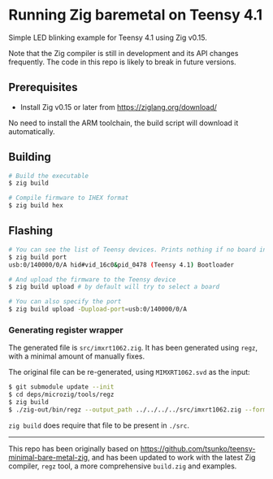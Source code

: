 # Running Zig baremetal on Teensy 4.1

Simple LED blinking example for Teensy 4.1 using Zig v0.15.

Note that the Zig compiler is still in development and its API changes frequently. The code in this repo is likely to
break in future versions.

## Prerequisites

- Install Zig v0.15 or later from https://ziglang.org/download/

No need to install the ARM toolchain, the build script will download it automatically.

## Building

```sh
# Build the executable
$ zig build

# Compile firmware to IHEX format
$ zig build hex
```

## Flashing

```sh
# You can see the list of Teensy devices. Prints nothing if no board in bootloader mode is connected.
$ zig build port
usb:0/140000/0/A hid#vid_16c0&pid_0478 (Teensy 4.1) Bootloader

# And upload the firmware to the Teensy device
$ zig build upload # by default will try to select a board

# You can also specify the port
$ zig build upload -Dupload-port=usb:0/140000/0/A
```

### Generating register wrapper

The generated file is `src/imxrt1062.zig`. It has been generated using `regz`, with a minimal amount of manually fixes.

The original file can be re-generated, using `MIMXRT1062.svd` as the input:

```sh
$ git submodule update --init
$ cd deps/microzig/tools/regz
$ zig build
$ ./zig-out/bin/regz --output_path ../../../../src/imxrt1062.zig --format svd ../../../../MIMXRT1062.svd
```

`zig build` does require that file to be present in `./src`.

---

This repo has been originally based on https://github.com/tsunko/teensy-minimal-bare-metal-zig, and has been updated to
work with the latest Zig compiler, `regz` tool, a more comprehensive `build.zig` and examples.
